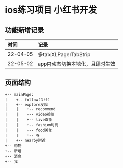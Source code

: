 # ios练习项目 小红书开发

## 功能新增记录
|  时间      | 记录  |
|  :---     | :---  |
| 22-04-05  | 多tab:XLPagerTabStrip |
| 22-05-02  | app内动态切换本地化，且即时生效 |
## 页面结构
```
+-- mainPage:  
|    +-- follow(关注)
|    +-- explore发现
|    |    +-- recommend
|    |    +-- video视频
|    |    +-- live直播
|    |    +-- fashion时尚
|    |    +-- food美食
|    |    +-- 等
|    +-- nearby附近
+-- 购物
+-- 新增
+-- 消息
+-- 我
```

